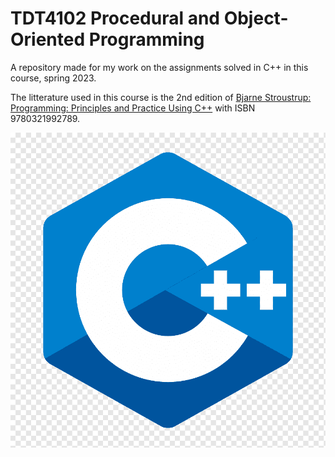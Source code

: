 # TDT4102 Procedural and Object-Oriented Programming
A repository made for my work on the assignments solved in C++ in this course, spring 2023.

The litterature used in this course is the 2nd edition of [Bjarne Stroustrup: Programming: Principles and Practice Using C++](https://www.stroustrup.com/programming.html) with ISBN 9780321992789.

<p align="center">
  <img src="https://github.com/haavardok/TDT4102_Procedural_and_Object_Oriented_Programming/blob/master/pictures/cpp_logo.png" "Good ol' C++">
</p>
